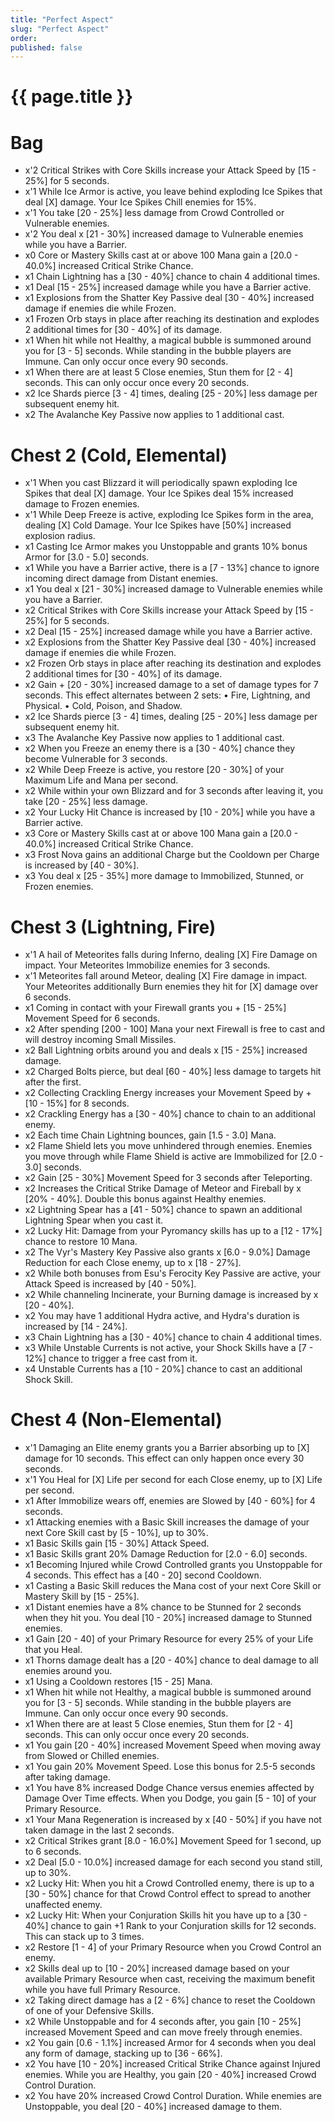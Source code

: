 ```yaml
---
title: "Perfect Aspect"
slug: "Perfect Aspect"
order: 
published: false
---
```


# {{ page.title }}

# Bag
- x'2 Critical Strikes with Core Skills increase your Attack Speed by [15 - 25%] for 5 seconds.
- x'1 While Ice Armor is active, you leave behind exploding Ice Spikes that deal [X] damage. Your Ice Spikes Chill enemies for 15%.
- x'1 You take [20 - 25%] less damage from Crowd Controlled or Vulnerable enemies.
- x'2 You deal x [21 - 30%] increased damage to Vulnerable enemies while you have a Barrier.
- x0 Core or Mastery Skills cast at or above 100 Mana gain a [20.0 - 40.0%] increased Critical Strike Chance.
- x1 Chain Lightning has a [30 - 40%] chance to chain 4 additional times.
- x1 Deal [15 - 25%] increased damage while you have a Barrier active.
- x1 Explosions from the Shatter Key Passive deal [30 - 40%] increased damage if enemies die while Frozen.
- x1 Frozen Orb stays in place after reaching its destination and explodes 2 additional times for [30 - 40%] of its damage.
- x1 When hit while not Healthy, a magical bubble is summoned around you for [3 - 5] seconds. While standing in the bubble players are Immune. Can only occur once every 90 seconds.
- x1 When there are at least 5 Close enemies, Stun them for [2 - 4] seconds. This can only occur once every 20 seconds.
- x2 Ice Shards pierce [3 - 4] times, dealing [25 - 20%] less damage per subsequent enemy hit.
- x2 The Avalanche Key Passive now applies to 1 additional cast.

# Chest 2 (Cold, Elemental)
- x'1 When you cast Blizzard it will periodically spawn exploding Ice Spikes that deal [X] damage. Your Ice Spikes deal 15% increased damage to Frozen enemies.
- x'1 While Deep Freeze is active, exploding Ice Spikes form in the area, dealing [X] Cold Damage. Your Ice Spikes have [50%] increased explosion radius.
- x1 Casting Ice Armor makes you Unstoppable and grants 10% bonus Armor for [3.0 - 5.0] seconds.
- x1 While you have a Barrier active, there is a [7 - 13%] chance to ignore incoming direct damage from Distant enemies.
- x1 You deal x [21 - 30%] increased damage to Vulnerable enemies while you have a Barrier.
- x2 Critical Strikes with Core Skills increase your Attack Speed by [15 - 25%] for 5 seconds.
- x2 Deal [15 - 25%] increased damage while you have a Barrier active.
- x2 Explosions from the Shatter Key Passive deal [30 - 40%] increased damage if enemies die while Frozen.
- x2 Frozen Orb stays in place after reaching its destination and explodes 2 additional times for [30 - 40%] of its damage.
- x2 Gain + [20 - 30%] increased damage to a set of damage types for 7 seconds. This effect alternates between 2 sets: • Fire, Lightning, and Physical. • Cold, Poison, and Shadow.
- x2 Ice Shards pierce [3 - 4] times, dealing [25 - 20%] less damage per subsequent enemy hit.
- x3 The Avalanche Key Passive now applies to 1 additional cast.
- x2 When you Freeze an enemy there is a [30 - 40%] chance they become Vulnerable for 3 seconds.
- x2 While Deep Freeze is active, you restore [20 - 30%] of your Maximum Life and Mana per second.
- x2 While within your own Blizzard and for 3 seconds after leaving it, you take [20 - 25%] less damage.
- x2 Your Lucky Hit Chance is increased by [10 - 20%] while you have a Barrier active.
- x3 Core or Mastery Skills cast at or above 100 Mana gain a [20.0 - 40.0%] increased Critical Strike Chance.
- x3 Frost Nova gains an additional Charge but the Cooldown per Charge is increased by [40 - 30%].
- x3 You deal x [25 - 35%] more damage to Immobilized, Stunned, or Frozen enemies.

# Chest 3 (Lightning, Fire)
- x'1 A hail of Meteorites falls during Inferno, dealing [X] Fire Damage on impact. Your Meteorites Immobilize enemies for 3 seconds.
- x'1 Meteorites fall around Meteor, dealing [X] Fire damage in impact. Your Meteorites additionally Burn enemies they hit for [X] damage over 6 seconds.
- x1 Coming in contact with your Firewall grants you + [15 - 25%] Movement Speed for 6 seconds.
- x2 After spending [200 - 100] Mana your next Firewall is free to cast and will destroy incoming Small Missiles.
- x2 Ball Lightning orbits around you and deals x [15 - 25%] increased damage.
- x2 Charged Bolts pierce, but deal [60 - 40%] less damage to targets hit after the first.
- x2 Collecting Crackling Energy increases your Movement Speed by + [10 - 15%] for 8 seconds.
- x2 Crackling Energy has a [30 - 40%] chance to chain to an additional enemy.
- x2 Each time Chain Lightning bounces, gain [1.5 - 3.0] Mana.
- x2 Flame Shield lets you move unhindered through enemies. Enemies you move through while Flame Shield is active are Immobilized for [2.0 - 3.0] seconds.
- x2 Gain [25 - 30%] Movement Speed for 3 seconds after Teleporting.
- x2 Increases the Critical Strike Damage of Meteor and Fireball by x [20% - 40%]. Double this bonus against Healthy enemies.
- x2 Lightning Spear has a [41 - 50%] chance to spawn an additional Lightning Spear when you cast it.
- x2 Lucky Hit: Damage from your Pyromancy skills has up to a [12 - 17%] chance to restore 10 Mana.
- x2 The Vyr's Mastery Key Passive also grants x [6.0 - 9.0%] Damage Reduction for each Close enemy, up to x [18 - 27%].
- x2 While both bonuses from Esu's Ferocity Key Passive are active, your Attack Speed is increased by [40 - 50%].
- x2 While channeling Incinerate, your Burning damage is increased by x [20 - 40%].
- x2 You may have 1 additional Hydra active, and Hydra's duration is increased by [14 - 24%].
- x3 Chain Lightning has a [30 - 40%] chance to chain 4 additional times.
- x3 While Unstable Currents is not active, your Shock Skills have a [7 - 12%] chance to trigger a free cast from it.
- x4 Unstable Currents has a [10 - 20%] chance to cast an additional Shock Skill.

# Chest 4 (Non-Elemental)
- x'1 Damaging an Elite enemy grants you a Barrier absorbing up to [X] damage for 10 seconds. This effect can only happen once every 30 seconds.
- x'1 You Heal for [X] Life per second for each Close enemy, up to [X] Life per second.
- x1 After Immobilize wears off, enemies are Slowed by [40 - 60%] for 4 seconds.
- x1 Attacking enemies with a Basic Skill increases the damage of your next Core Skill cast by [5 - 10%], up to 30%.
- x1 Basic Skills gain [15 - 30%] Attack Speed.
- x1 Basic Skills grant 20% Damage Reduction for [2.0 - 6.0] seconds.
- x1 Becoming Injured while Crowd Controlled grants you Unstoppable for 4 seconds. This effect has a [40 - 20] second Cooldown.
- x1 Casting a Basic Skill reduces the Mana cost of your next Core Skill or Mastery Skill by [15 - 25%].
- x1 Distant enemies have a 8% chance to be Stunned for 2 seconds when they hit you. You deal [10 - 20%] increased damage to Stunned enemies.
- x1 Gain [20 - 40] of your Primary Resource for every 25% of your Life that you Heal.
- x1 Thorns damage dealt has a [20 - 40%] chance to deal damage to all enemies around you.
- x1 Using a Cooldown restores [15 - 25] Mana.
- x1 When hit while not Healthy, a magical bubble is summoned around you for [3 - 5] seconds. While standing in the bubble players are Immune. Can only occur once every 90 seconds.
- x1 When there are at least 5 Close enemies, Stun them for [2 - 4] seconds. This can only occur once every 20 seconds.
- x1 You gain [20 - 40%] increased Movement Speed when moving away from Slowed or Chilled enemies.
- x1 You gain 20% Movement Speed. Lose this bonus for 2.5-5 seconds after taking damage.
- x1 You have 8% increased Dodge Chance versus enemies affected by Damage Over Time effects. When you Dodge, you gain [5 - 10] of your Primary Resource.
- x1 Your Mana Regeneration is increased by x [40 - 50%] if you have not taken damage in the last 2 seconds.
- x2 Critical Strikes grant [8.0 - 16.0%] Movement Speed for 1 second, up to 6 seconds.
- x2 Deal [5.0 - 10.0%] increased damage for each second you stand still, up to 30%.
- x2 Lucky Hit: When you hit a Crowd Controlled enemy, there is up to a [30 - 50%] chance for that Crowd Control effect to spread to another unaffected enemy.
- x2 Lucky Hit: When your Conjuration Skills hit you have up to a [30 - 40%] chance to gain +1 Rank to your Conjuration skills for 12 seconds. This can stack up to 3 times.
- x2 Restore [1 - 4] of your Primary Resource when you Crowd Control an enemy.
- x2 Skills deal up to [10 - 20%] increased damage based on your available Primary Resource when cast, receiving the maximum benefit while you have full Primary Resource.
- x2 Taking direct damage has a [2 - 6%] chance to reset the Cooldown of one of your Defensive Skills.
- x2 While Unstoppable and for 4 seconds after, you gain [10 - 25%] increased Movement Speed and can move freely through enemies.
- x2 You gain [0.6 - 1.1%] increased Armor for 4 seconds when you deal any form of damage, stacking up to [36 - 66%].
- x2 You have [10 - 20%] increased Critical Strike Chance against Injured enemies. While you are Healthy, you gain [20 - 40%] increased Crowd Control Duration.
- x2 You have 20% increased Crowd Control Duration. While enemies are Unstoppable, you deal [20 - 40%] increased damage to them.
